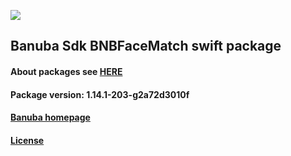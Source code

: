 [![](https://www.banuba.com/hubfs/Banuba_November2018/Images/Banuba%20SDK.png)](https://docs.banuba.com/face-ar-sdk-v1/ios/ios_overview)

## Banuba Sdk BNBFaceMatch swift package

#### About packages see [HERE](https://docs.banuba.com/face-ar-sdk-v1/ios/ios_packages)

#### Package version: **1.14.1-203-g2a72d3010f**

#### **[Banuba homepage](https://banuba.com)**

#### **[License](https://www.banuba.com/terms)**
